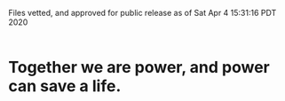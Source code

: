 Files vetted, and approved for public release as of Sat Apr  4 15:31:16 PDT 2020<br><br><h1>Together we are power, and power can save a life.</h1>

